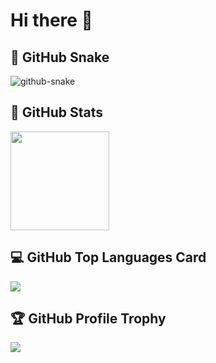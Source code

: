 # Hi there 👋

## :snake: GitHub Snake
<picture>
  <source media="(prefers-color-scheme: dark)" srcset="github-snake-dark.svg" />
  <source media="(prefers-color-scheme: light)" srcset="github-snake.svg" />
  <img alt="github-snake" src="github-snake.svg" />
</picture>

## :star2: GitHub Stats
<a href="https://github.com/anuraghazra/github-readme-stats"><img src="https://github-readme-stats-xi-eight-57.vercel.app/api?username=page-o&include_all_commits=true&count_private=true&show_icons=true&theme=blue-green" height="158px" /></a>

## :computer: GitHub Top Languages Card
<a href="https://github.com/anuraghazra/github-readme-stats"><img src="https://github-readme-stats-xi-eight-57.vercel.app/api/top-langs/?username=necofuryai&layout=donut&count_private=true&theme=blue-green" /></a>

## :trophy: GitHub Profile Trophy
<a href="https://github.com/ryo-ma/github-profile-trophy"><img src="https://github-profile-trophy.vercel.app/?username=necofuryai&theme=onedark" /></a>

<!--
**necofuryai/necofuryai** is a ✨ _special_ ✨ repository because its `README.md` (this file) appears on your GitHub profile.

Here are some ideas to get you started:

- 🔭 I’m currently working on ...
- 🌱 I’m currently learning ...
- 👯 I’m looking to collaborate on ...
- 🤔 I’m looking for help with ...
- 💬 Ask me about ...
- 📫 How to reach me: ...
- 😄 Pronouns: ...
- ⚡ Fun fact: ...
-->
